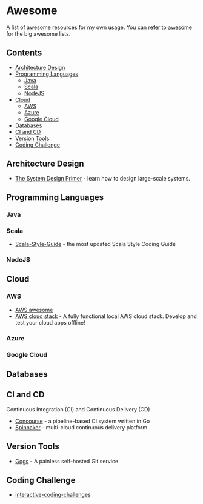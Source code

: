 # Awesome
A list of awesome resources for my own usage. You can refer to [awesome](https://github.com/sindresorhus/awesome) for the big awesome lists.  

## Contents
- [Architecture Design](#architecture-design)
- [Programming Languages](#programming-languages)
  * [Java](#java)
  * [Scala](#scala)
  * [NodeJS](#nodejs)
- [Cloud](#cloud)
  * [AWS](#aws)
  * [Azure](#azure)
  * [Google Cloud](#google-cloud)
- [Databases](#databases)
- [CI and CD](#ci-and-cd)
- [Version Tools](#version-tools)
- [Coding Challenge](#coding-challenge)

## Architecture Design
* [The System Design Primer](https://github.com/donnemartin/system-design-primer) - learn how to design large-scale systems.  

## Programming Languages

### Java

### Scala
* [Scala-Style-Guide](https://github.com/databricks/scala-style-guide) - the most updated Scala Style Coding Guide

### NodeJS

## Cloud

### AWS
* [AWS awesome](https://github.com/donnemartin/awesome-aws)
* [AWS cloud stack](https://github.com/localstack/localstack) - A fully functional local AWS cloud stack. Develop and test your cloud apps offline! 

### Azure

### Google Cloud

## Databases

## CI and CD
Continuous Integration (CI) and Continuous Delivery (CD)
* [Concourse](https://concourse.ci/) - a pipeline-based CI system written in Go
* [Spinnaker](https://www.spinnaker.io/) - multi-cloud continuous delivery platform  

## Version Tools
* [Gogs](https://gogs.io/) - A painless self-hosted Git service

## Coding Challenge
* [interactive-coding-challenges](https://github.com/donnemartin/interactive-coding-challenges)
